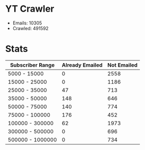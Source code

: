 # YT Crawler
- Emails: 10305
- Crawled: 491592

# Stats
| Subscriber Range  | Already Emailed | Not Emailed |
|-------|-------|-------|
| 5000 - 15000 | 0 | 2558 |
| 15000 - 25000 | 0 | 1186 |
| 25000 - 35000 | 47 | 713 |
| 35000 - 50000 | 148 | 646 |
| 50000 - 75000 | 140 | 774 |
| 75000 - 100000 | 176 | 452 |
| 100000 - 300000 | 62 | 1973 |
| 300000 - 500000 | 0 | 696 |
| 500000 - 1000000 | 0 | 734 |
